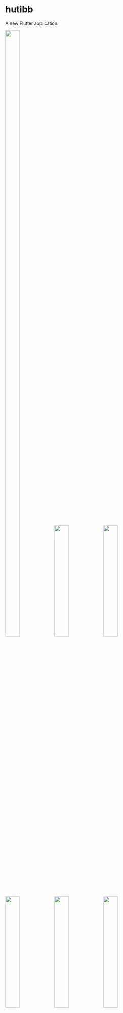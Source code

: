 # hutibb

A new Flutter application.

<img src="https://user-images.githubusercontent.com/78588723/111539831-c88dc100-8787-11eb-8a96-16e702a5e8a5.png" width="30%" height="70%">
<img src="https://user-images.githubusercontent.com/78588723/111539860-d2afbf80-8787-11eb-92a8-bd1f24bf7a2b.png" width="30%">
<img src="https://user-images.githubusercontent.com/78588723/111539882-dba09100-8787-11eb-9871-44c1e12d05f9.png" width="30%">
<img src="https://user-images.githubusercontent.com/78588723/111539917-e78c5300-8787-11eb-8b37-c002872f7be9.png" width="30%">
<img src="https://user-images.githubusercontent.com/78588723/111539991-fbd05000-8787-11eb-93a1-fa807740a08a.png" width="30%">
<img src="https://user-images.githubusercontent.com/78588723/111540024-05f24e80-8788-11eb-905d-a9cdcc18c2ad.png" width="30%">


